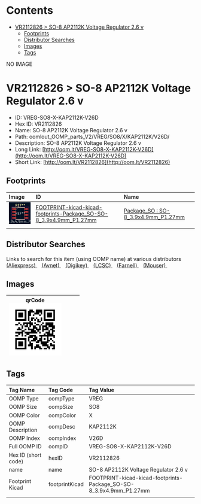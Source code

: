 



Contents
========

* [VR2112826 > SO-8 AP2112K Voltage Regulator 2.6 v](#vr2112826--so-8-ap2112k-voltage-regulator-26-v)
	* [Footprints](#footprints)
	* [Distributor Searches](#distributor-searches)
	* [Images](#images)
	* [Tags](#tags)
  
NO IMAGE  
# VR2112826 > SO-8 AP2112K Voltage Regulator 2.6 v

- ID: VREG-SO8-X-KAP2112K-V26D
- Hex ID: VR2112826
- Name: SO-8 AP2112K Voltage Regulator 2.6 v
- Path: oomlout_OOMP_parts_V2/VREG/SO8/X/KAP2112K/V26D/
- Description: SO-8 AP2112K Voltage Regulator 2.6 v
- Long Link: [http://oom.lt/VREG-SO8-X-KAP2112K-V26D](http://oom.lt/VREG-SO8-X-KAP2112K-V26D)
- Short Link: [http://oom.lt/VR2112826](http://oom.lt/VR2112826)

## Footprints
  

|Image|ID|Name|
| :--- | :--- | :--- |
|[![](https://raw.githubusercontent.com/oomlout/oomlout_OOMP_eda_V2/main/FOOTPRINT/kicad/kicad-footprints/Package_SO/SO-8_3.9x4.9mm_P1.27mm/image_140.png)](https://github.com/oomlout/oomlout_OOMP_eda_V2/tree/main/FOOTPRINT/kicad/kicad-footprints/Package_SO/SO-8_3.9x4.9mm_P1.27mm/)|[FOOTPRINT-kicad-kicad-footprints-Package_SO-SO-8_3.9x4.9mm_P1.27mm](https://github.com/oomlout/oomlout_OOMP_eda_V2/tree/main/FOOTPRINT/kicad/kicad-footprints/Package_SO/SO-8_3.9x4.9mm_P1.27mm/)|[Package_SO : SO-8_3.9x4.9mm_P1.27mm](https://github.com/oomlout/oomlout_OOMP_eda_V2/tree/main/FOOTPRINT/kicad/kicad-footprints/Package_SO/SO-8_3.9x4.9mm_P1.27mm/)|
||||

## Distributor Searches
  
Links to search for this item (using OOMP name) at various distributors  
[(Aliexpress) ](https://www.aliexpress.com/wholesale?SearchText=SO-8+AP2112K+Voltage+Regulator+2.6+v)&nbsp;&nbsp;&nbsp;[(Avnet) ](https://www.avnet.com/shop/us/search/SO-8+AP2112K+Voltage+Regulator+2.6+v)&nbsp;&nbsp;&nbsp;[(Digikey) ](https://www.digikey.co.uk/en/products/result?s=SO-8+AP2112K+Voltage+Regulator+2.6+v)&nbsp;&nbsp;&nbsp;[(LCSC) ](https://www.lcsc.com/search?q=SO-8+AP2112K+Voltage+Regulator+2.6+v)&nbsp;&nbsp;&nbsp;[(Farnell) ](https://uk.farnell.com/search?st=SO-8+AP2112K+Voltage+Regulator+2.6+v)&nbsp;&nbsp;&nbsp;[(Mouser) ](https://www.mouser.com/c/?q=SO-8+AP2112K+Voltage+Regulator+2.6+v)&nbsp;&nbsp;&nbsp;
## Images
  

|qrCode<br>[![](https://raw.githubusercontent.com/oomlout/oomlout_OOMP_parts_V2/main/VREG/SO8/X/KAP2112K/V26D/qrCode_140.png)](https://github.com/oomlout/oomlout_OOMP_parts_V2/tree/main/VREG/SO8/X/KAP2112K/V26D/qrCode.png)||||
| :---: | :---: | :---: | :---: |

## Tags
  

|Tag Name|Tag Code|Tag Value|
| :--- | :--- | :--- |
|OOMP Type|oompType|VREG|
|OOMP Size|oompSize|SO8|
|OOMP Color|oompColor|X|
|OOMP Description|oompDesc|KAP2112K|
|OOMP Index|oompIndex|V26D|
|Full OOMP ID|oompID|VREG-SO8-X-KAP2112K-V26D|
|Hex ID (short code)|hexID|VR2112826|
|name|name|SO-8 AP2112K Voltage Regulator 2.6 v|
|Footprint Kicad|footprintKicad|FOOTPRINT-kicad-kicad-footprints-Package_SO-SO-8_3.9x4.9mm_P1.27mm|
||||
